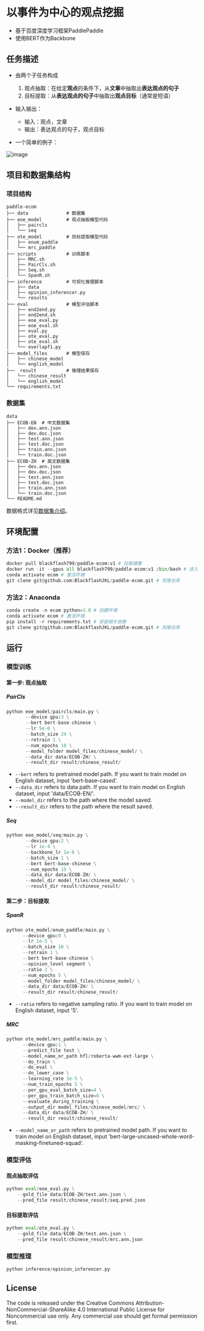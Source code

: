 # 以事件为中心的观点挖掘

- 基于百度深度学习框架PaddlePaddle
- 使用BERT作为Backbone

## 任务描述

- 由两个子任务构成
  1. 观点抽取：在给定**观点**的条件下，从**文章**中抽取出**表达观点的句子**
  2. 目标提取：从**表达观点的句子**中抽取出**观点目标**（通常是短语）
 
- 输入输出：
  - 输入：观点，文章
  - 输出：表达观点的句子，观点目标
  
- 一个简单的例子：

![image](https://github.com/BlackflashJKL/paddle-ecom/assets/54808417/6bf4a303-3787-4c9e-983c-1bcbfd5b4b87)

## 项目和数据集结构

### 项目结构

```
paddle-ecom
├── data              # 数据集
├── eoe_model         # 观点抽取模型代码
│   ├── paircls
│   └── seq
├── ote_model         # 目标提取模型代码
│   ├── enum_paddle
│   └── mrc_paddle
├── scripts           # 训练脚本
│   ├── MRC.sh
│   ├── PairCls.sh
│   ├── Seq.sh
│   └── SpanR.sh
├── inference         # 可视化推理脚本
│   ├── data
│   ├── opinion_inferencer.py
│   └── results
├── eval              # 模型评估脚本
│   ├── end2end.py
│   ├── end2end.sh
│   ├── eoe_eval.py
│   ├── eoe_eval.sh
│   ├── eval.py
│   ├── ote_eval.py
│   ├── ote_eval.sh
│   └── overlapf1.py
├── model_files       # 模型保存
│   ├── chinese_model
│   └── english_model
├──  result           # 推理结果保存
│   └── chinese_result
│   └── english_model
└── requirements.txt

```

### 数据集

```
data
├── ECOB-EN  # 中文数据集
│   ├── dev.ann.json
│   ├── dev.doc.json
│   ├── test.ann.json
│   ├── test.doc.json
│   ├── train.ann.json
│   └── train.doc.json
├── ECOB-ZH  # 英文数据集
│   ├── dev.ann.json
│   ├── dev.doc.json
│   ├── test.ann.json
│   ├── test.doc.json
│   ├── train.ann.json
│   └── train.doc.json
└── README.md
```

数据格式详见[数据集介绍](data/README.md)。

## 环境配置

### 方法1：Docker（推荐）

```python
docker pull blackflash799/paddle-ecom:v1 # 拉取镜像
docker run -it --gpus all blackflash799/paddle-ecom:v1 /bin/bash # 进入容器
conda activate ecom # 激活环境
git clone git@github.com:BlackflashJKL/paddle-ecom.git # 克隆仓库
```

### 方法2：Anaconda

```python
conda create -n ecom python=3.8 # 创建环境
conda activate ecom # 激活环境
pip install -r requirements.txt # 安装相关依赖
git clone git@github.com:BlackflashJKL/paddle-ecom.git # 克隆仓库
```

## 运行

### 模型训练

#### 第一步: 观点抽取

##### PairCls

```python
python eoe_model/paircls/main.py \
       --device gpu:3 \
       --bert bert-base-chinese \
       --lr 5e-6 \
       --batch_size 24 \
       --retrain 1 \
       --num_epochs 10 \
       --model_folder model_files/chinese_model/ \
       --data_dir data/ECOB-ZH/ \
       --result_dir result/chinese_result/
```

- ```--bert``` refers to pretrained model path. If you want to train model on English dataset, input 'bert-base-cased'.
- ```--data_dir``` refers to data path. If you want to train model on English dataset, input 'data/ECOB-EN/'.
- ```--model_dir``` refers to the path where the model saved.
- ```--result_dir``` refers to the path where the result saved.

##### Seq

```python
python eoe_model/seq/main.py \
       --device gpu:2 \
       --lr 1e-4 \
       --backbone_lr 1e-6 \
       --batch_size 1 \
       --bert bert-base-chinese \
       --num_epochs 15 \
       --data_dir data/ECOB-ZH/ \
       --model_dir model_files/chinese_model/ \
       --result_dir result/chinese_result/
```

####  第二步：目标提取

##### SpanR

```python
python ote_model/enum_paddle/main.py \
      --device gpu:0 \
      --lr 1e-5 \
      --batch_size 16 \
      --retrain 1 \
      --bert bert-base-chinese \
      --opinion_level segment \
      --ratio 2 \
      --num_epochs 5 \
      --model_folder model_files/chinese_model/ \
      --data_dir data/ECOB-ZH/ \
      --result_dir result/chinese_result/
```
- ```--ratio``` refers to negative sampling ratio. If you want to train model on English dataset, input '5'.

##### MRC

```python
python ote_model/mrc_paddle/main.py \
      --device gpu:1 \
      --predict_file test \
      --model_name_or_path hfl/roberta-wwm-ext-large \
      --do_train \
      --do_eval \
      --do_lower_case \
      --learning_rate 3e-5 \
      --num_train_epochs 5 \
      --per_gpu_eval_batch_size=4 \
      --per_gpu_train_batch_size=6 \
      --evaluate_during_training \
      --output_dir model_files/chinese_model/mrc/ \
      --data_dir data/ECOB-ZH/ \
      --result_dir result/chinese_result/
```
- ```--model_name_or_path``` refers to pretrained model path. If you want to train model on English dataset, input 'bert-large-uncased-whole-word-masking-finetuned-squad'.

### 模型评估

#### 观点抽取评估

```python
python eval/eoe_eval.py \
    --gold_file data/ECOB-ZH/test.ann.json \
    --pred_file result/chinese_result/seq.pred.json
```

#### 目标提取评估

```python
python eval/ote_eval.py \
    --gold_file data/ECOB-ZH/test.ann.json \
    --pred_file result/chinese_result/mrc.ann.json
```

### 模型推理

```python
python inference/opinion_inferencer.py
```

## License
The code is released under the Creative Commons Attribution-NonCommercial-ShareAlike 4.0 International Public License for Noncommercial use only. Any commercial use should get formal permission first.
